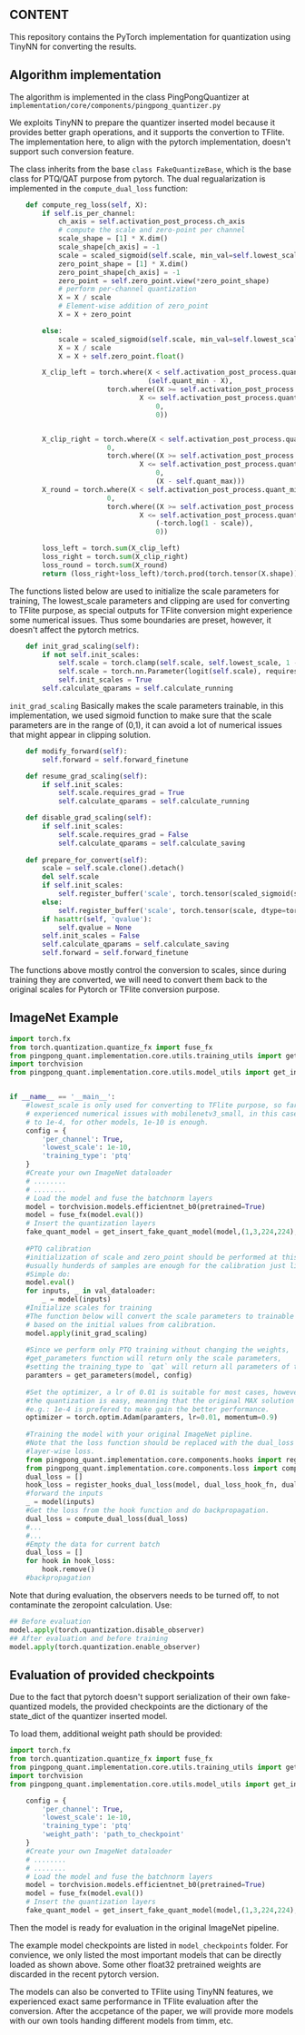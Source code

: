 ## CONTENT 
This repository contains the PyTorch implementation for quantization using TinyNN for converting the results.

## Algorithm implementation
The algorithm is implemented in the class PingPongQuantizer at `implementation/core/components/pingpong_quantizer.py`

We exploits TinyNN to prepare the quantizer inserted model because it provides better graph operations, and it supports
the convertion to TFlite. The implementation here, to align with the pytorch implementation, doesn't support such conversion feature.

The class inherits from the base `class FakeQuantizeBase`, which is the base class for PTQ/QAT purpose from pytorch.
The dual regualarization is implemented in the `compute_dual_loss` function:




```python
    def compute_reg_loss(self, X):
        if self.is_per_channel:
            ch_axis = self.activation_post_process.ch_axis
            # compute the scale and zero-point per channel
            scale_shape = [1] * X.dim()
            scale_shape[ch_axis] = -1
            scale = scaled_sigmoid(self.scale, min_val=self.lowest_scale).view(*scale_shape)
            zero_point_shape = [1] * X.dim()
            zero_point_shape[ch_axis] = -1
            zero_point = self.zero_point.view(*zero_point_shape)
            # perform per-channel quantization
            X = X / scale
            # Element-wise addition of zero_point
            X = X + zero_point

        else:
            scale = scaled_sigmoid(self.scale, min_val=self.lowest_scale)
            X = X / scale
            X = X + self.zero_point.float()

        X_clip_left = torch.where(X < self.activation_post_process.quant_min,
                                  (self.quant_min - X),
                        torch.where((X >= self.activation_post_process.quant_min) & (
                                X <= self.activation_post_process.quant_max),
                                    0,
                                    0))


        X_clip_right = torch.where(X < self.activation_post_process.quant_min,
                        0,
                        torch.where((X >= self.activation_post_process.quant_min) & (
                                X <= self.activation_post_process.quant_max),
                                    0,
                                    (X - self.quant_max)))
        X_round = torch.where(X < self.activation_post_process.quant_min,
                        0,
                        torch.where((X >= self.activation_post_process.quant_min) & (
                                X <= self.activation_post_process.quant_max),
                                    (-torch.log(1 - scale)),
                                    0))

        loss_left = torch.sum(X_clip_left)
        loss_right = torch.sum(X_clip_right)
        loss_round = torch.sum(X_round)
        return (loss_right+loss_left)/torch.prod(torch.tensor(X.shape)), loss_round/torch.prod(torch.tensor(X.shape))
```

The functions listed below are used to initialize the scale parameters for training,
The lowest_scale parameters and clipping are used for converting to TFlite purpose, as
special outputs for TFlite conversion might experience some numerical issues. Thus some
boundaries are preset, however, it doesn't affect the pytorch metrics.
```python
    def init_grad_scaling(self):
        if not self.init_scales:
            self.scale = torch.clamp(self.scale, self.lowest_scale, 1 - 1e-4)
            self.scale = torch.nn.Parameter(logit(self.scale), requires_grad=True)
            self.init_scales = True
        self.calculate_qparams = self.calculate_running
```
`init_grad_scaling` 
Basically makes the scale parameters trainable, in this implementation, we used sigmoid function
to make sure that the scale parameters are in the range of (0,1), it can avoid a lot of numerical issues
that might appear in clipping solution.

```python
    def modify_forward(self):
        self.forward = self.forward_finetune

    def resume_grad_scaling(self):
        if self.init_scales:
            self.scale.requires_grad = True
            self.calculate_qparams = self.calculate_running

    def disable_grad_scaling(self):
        if self.init_scales:
            self.scale.requires_grad = False
            self.calculate_qparams = self.calculate_saving
            
    def prepare_for_convert(self):
        scale = self.scale.clone().detach()
        del self.scale
        if self.init_scales:
            self.register_buffer('scale', torch.tensor(scaled_sigmoid(scale, min_val=self.lowest_scale), dtype=torch.float))
        else:
            self.register_buffer('scale', torch.tensor(scale, dtype=torch.float))
        if hasattr(self, 'qvalue'):
            self.qvalue = None
        self.init_scales = False
        self.calculate_qparams = self.calculate_saving
        self.forward = self.forward_finetune
```
The functions above mostly control the conversion to scales, since during training they are converted, we will need to convert
them back to the original scales for Pytorch or TFlite conversion purpose.

## ImageNet Example
```python
import torch.fx
from torch.quantization.quantize_fx import fuse_fx
from pingpong_quant.implementation.core.utils.training_utils import get_parameters
import torchvision
from pingpong_quant.implementation.core.utils.model_utils import get_insert_fake_quant_model, init_grad_scaling


if __name__ == '__main__':
    #lowest_scale is only used for converting to TFlite purpose, so far we only 
    # experienced numerical issues with mobilenetv3_small, in this case it needs to be set 
    # to 1e-4, for other models, 1e-10 is enough.
    config = {
        'per_channel': True,
        'lowest_scale': 1e-10,
        'training_type': 'ptq'
    }
    #Create your own ImageNet dataloader
    # ........
    # ........
    # Load the model and fuse the batchnorm layers
    model = torchvision.models.efficientnet_b0(pretrained=True)
    model = fuse_fx(model.eval())
    # Insert the quantization layers
    fake_quant_model = get_insert_fake_quant_model(model,(1,3,224,224), config, val_dataloader)
    
    #PTQ calibration
    #initialization of scale and zero_point should be performed at this stage as described in the paper,
    #usually hunderds of samples are enough for the calibration just like normal PTQ procedure.
    #Simple do:
    model.eval()
    for inputs, _ in val_dataloader:
        _ = model(inputs)
    #Initialize scales for training
    #The function below will convert the scale parameters to trainable state
    # based on the initial values from calibration.
    model.apply(init_grad_scaling)
    
    #Since we perform only PTQ training without changing the weights, 
    #get_parameters function will return only the scale parameters,
    #setting the training_type to `qat` will return all parameters of the quantizer inserted model.
    paramters = get_parameters(model, config)
    
    #Set the optimizer, a lr of 0.01 is suitable for most cases, however, for those case that
    #the quantization is easy, meanning that the original MAX solution is almost sufficient, a lower lr,
    #e.g.: 1e-4 is prefered to make gain the better performance.
    optimizer = torch.optim.Adam(paramters, lr=0.01, momentum=0.9)
    
    #Training the model with your original ImageNet pipline.
    #Note that the loss function should be replaced with the dual_loss function taken from hook functions to collect
    #layer-wise loss.
    from pingpong_quant.implementation.core.components.hooks import register_hooks_dual_loss, dual_loss_hook_fn
    from pingpong_quant.implementation.core.components.loss import compute_dual_loss
    dual_loss = []
    hook_loss = register_hooks_dual_loss(model, dual_loss_hook_fn, dual_loss)
    #forward the inputs
    _ = model(inputs)
    #Get the loss from the hook function and do backpropagation.
    dual_loss = compute_dual_loss(dual_loss)
    #...
    #...
    #Empty the data for current batch
    dual_loss = []
    for hook in hook_loss:
        hook.remove()
    #backpropagation
```
Note that during evaluation, the observers needs to be turned off, to not contaminate the zeropoint calculation.
Use:

```python
## Before evaluation
model.apply(torch.quantization.disable_observer)
## After evaluation and before training
model.apply(torch.quantization.enable_observer)
```

## Evaluation of provided checkpoints

Due to the fact that pytorch doesn't support serialization of their own fake-quantized models, the provided checkpoints
are the dictionary of the state_dict of the quantizer inserted model.

To load them, additional weight path should be provided:
```python
import torch.fx
from torch.quantization.quantize_fx import fuse_fx
from pingpong_quant.implementation.core.utils.training_utils import get_parameters
import torchvision
from pingpong_quant.implementation.core.utils.model_utils import get_insert_fake_quant_model, init_grad_scaling

    config = {
        'per_channel': True,
        'lowest_scale': 1e-10,
        'training_type': 'ptq'
        'weight_path': 'path_to_checkpoint'
    }
    #Create your own ImageNet dataloader
    # ........
    # ........
    # Load the model and fuse the batchnorm layers
    model = torchvision.models.efficientnet_b0(pretrained=True)
    model = fuse_fx(model.eval())
    # Insert the quantization layers
    fake_quant_model = get_insert_fake_quant_model(model,(1,3,224,224), config)
```
Then the model is ready for evaluation in the original ImageNet pipeline.

The example model checkpoints are listed in `model_checkpoints` folder. For convience,
we only listed the most important models that can be directly loaded as shown above.
Some other float32 pretrained weights are discarded in the recent pytorch version.

The models can also be converted to TFlite using TinyNN features, we experienced exact same performance in TFlite 
evaluation after the conversion.
After the accpetance of the paper, we will provide more models with our own tools handing
different models from timm, etc.